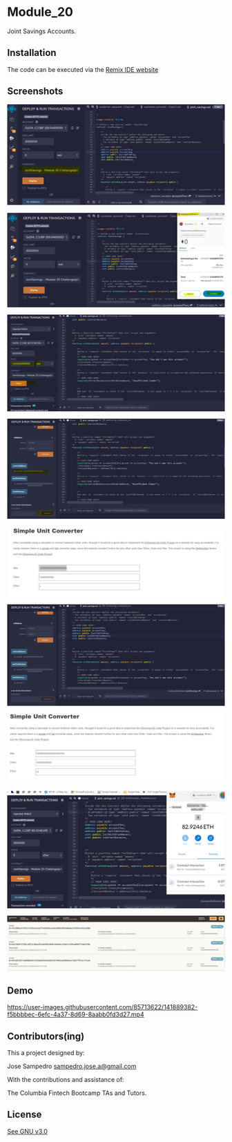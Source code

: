 # Module_20

 Joint Savings Accounts.


## Installation

The code can be executed via the [Remix IDE website ](https://remix.ethereum.org/#optimize=false&runs=200&evmVersion=null&version=soljson-v0.8.7+commit.e28d00a7.js)


## Screenshots

![FrontEnd](/Images/contract_name_deploy.JPG)

![Transactions_detail](/Images/deploy_metamask_Ganacheacc.JPG)

![Transactions_detail](/Images/TRANS1A.JPG)

![Transactions_detail](/Images/TRANS1B.JPG)

![Transactions_detail](/Images/TRANS1C.JPG)

![Transactions_detail](/Images/TRANS2B.JPG)

![Transactions_detail](/Images/TRANS2C.JPG)

![Transactions_detail](/Images/TRANS3A.JPG)

![Transactions_detail](/Images/Ganache_TX.JPG)

## Demo





https://user-images.githubusercontent.com/85713622/141889382-f5bbbbec-6efc-4a37-8d69-8aabb0fd3d27.mp4





## Contributors(ing)
This a project designed by:

Jose Sampedro
sampedro.jose.a@gmail.com

With the contributions and assistance of:

The Columbia Fintech Bootcamp TAs and Tutors.

## License

[See GNU v3.0](https://github.com/IJASI/Challenge-3/blob/491335d4123fae396530363cb79be7070e049796/LICENSE)





